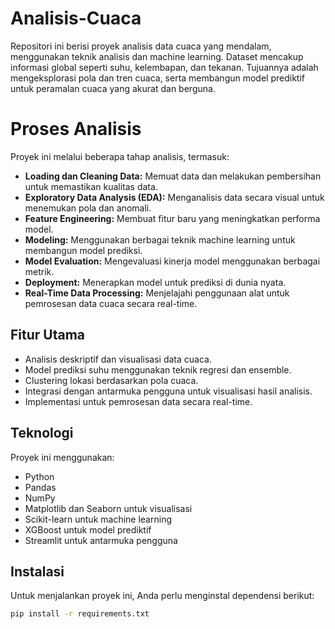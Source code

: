 # Analisis-Cuaca
Repositori ini berisi proyek analisis data cuaca yang mendalam, menggunakan teknik analisis dan machine learning. Dataset mencakup informasi global seperti suhu, kelembapan, dan tekanan. Tujuannya adalah mengeksplorasi pola dan tren cuaca, serta membangun model prediktif untuk peramalan cuaca yang akurat dan berguna.

# Proses Analisis

Proyek ini melalui beberapa tahap analisis, termasuk:

- **Loading dan Cleaning Data:** Memuat data dan melakukan pembersihan untuk memastikan kualitas data.
- **Exploratory Data Analysis (EDA):** Menganalisis data secara visual untuk menemukan pola dan anomali.
- **Feature Engineering:** Membuat fitur baru yang meningkatkan performa model.
- **Modeling:** Menggunakan berbagai teknik machine learning untuk membangun model prediksi.
- **Model Evaluation:** Mengevaluasi kinerja model menggunakan berbagai metrik.
- **Deployment:** Menerapkan model untuk prediksi di dunia nyata.
- **Real-Time Data Processing:** Menjelajahi penggunaan alat untuk pemrosesan data cuaca secara real-time.

## Fitur Utama
- Analisis deskriptif dan visualisasi data cuaca.
- Model prediksi suhu menggunakan teknik regresi dan ensemble.
- Clustering lokasi berdasarkan pola cuaca.
- Integrasi dengan antarmuka pengguna untuk visualisasi hasil analisis.
- Implementasi untuk pemrosesan data secara real-time.

## Teknologi
Proyek ini menggunakan:

- Python
- Pandas
- NumPy
- Matplotlib dan Seaborn untuk visualisasi
- Scikit-learn untuk machine learning
- XGBoost untuk model prediktif
- Streamlit untuk antarmuka pengguna

## Instalasi
Untuk menjalankan proyek ini, Anda perlu menginstal dependensi berikut:

```bash
pip install -r requirements.txt
